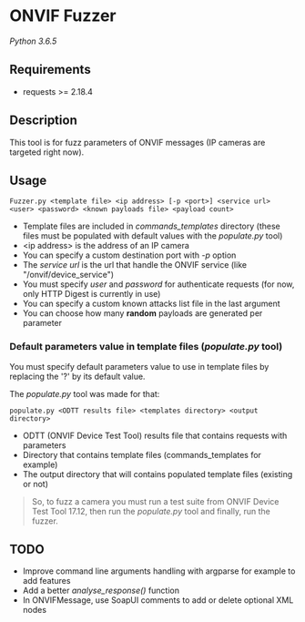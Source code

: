 # ONVIF Fuzzer

*Python 3.6.5*

## Requirements

- requests >= 2.18.4

## Description

This tool is for fuzz parameters of ONVIF messages (IP cameras are targeted right now).

## Usage

```
Fuzzer.py <template file> <ip address> [-p <port>] <service url> <user> <password> <known payloads file> <payload count>
```
- Template files are included in *commands_templates* directory (these files must be populated with default values with the *populate.py* tool)
- \<ip address> is the address of an IP camera
- You can specify a custom destination port with *-p* option
- The *service url* is the url that handle the ONVIF service (like "/onvif/device_service")
- You must specify *user* and *password* for authenticate requests (for now, only HTTP Digest is currently in use)
- You can specify a custom known attacks list file in the last argument
- You can choose how many **random** payloads are generated per parameter

### Default parameters value in template files (*populate.py* tool)

You must specify default parameters value to use in template files by replacing the '?' by its default value.

The *populate.py* tool was made for that:

```
populate.py <ODTT results file> <templates directory> <output directory>
```
- ODTT (ONVIF Device Test Tool) results file that contains requests with parameters
- Directory that contains template files (commands_templates for example)
- The output directory that will contains populated template files (existing or not)

> So, to fuzz a camera you must run a test suite from ONVIF Device Test Tool 17.12, then run the *populate.py* tool and finally, run the fuzzer.

## TODO

- Improve command line arguments handling with argparse for example to add features
- Add a better *analyse_response()* function
- In ONVIFMessage, use SoapUI comments to add or delete optional XML nodes
